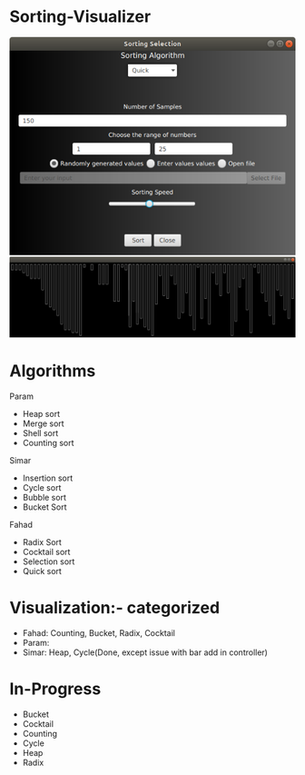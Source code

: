 # Sorting-Visualizer

<div align = "center">
 <img src="src/Screenshot%20from%202020-06-02%2015-27-48.png">
</div>

<div align = "center">
 <img src="src/Screenshot%20from%202020-06-02%2015-32-01.png">
</div>

# Algorithms

Param
* Heap sort
* Merge sort
* Shell sort
* Counting sort

Simar
* Insertion sort
* Cycle sort
* Bubble sort
* Bucket Sort

Fahad
* Radix Sort
* Cocktail sort
* Selection sort
* Quick sort

# Visualization:- categorized 
* Fahad: Counting, Bucket, Radix, Cocktail
* Param:
* Simar: Heap, Cycle(Done, except issue with bar add in controller)

# In-Progress
* Bucket
* Cocktail
* Counting
* Cycle
* Heap
* Radix
